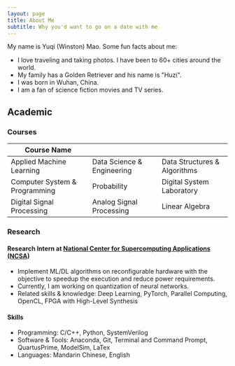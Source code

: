 ```yaml
---
layout: page
title: About Me
subtitle: Why you'd want to go on a date with me
---
```


My name is Yuqi (Winston) Mao. Some fun facts about me:
- I love traveling and taking photos. I have been to 60+ cities around the world.
- My family has a Golden Retriever and his name is "Huzi".
- I was born in Wuhan, China.
- I am a fan of science fiction movies and TV series.

## Academic

### Courses

| Course Name   |  |  |
| ---------------------------- | -------------------------- | ---------------------------- | 
|Applied Machine Learning      | Data Science & Engineering | Data Structures & Algorithms |
|Computer System & Programming | Probability                | Digital System Laboratory    |
|Digital Signal Processing     | Analog Signal Processing   | Linear Algebra               |

### Research
#### Research Intern at [National Center for Supercomputing Applications (NCSA)](ncsa.illinois.edu)
- Implement ML/DL algorithms on reconfigurable hardware with the objective to speedup the execution and reduce power requirements.
- Currently, I am working on quantization of neural networks.
- Related skills & knowledge: Deep Learning, PyTorch, Parallel Computing, OpenCL, FPGA with High-Level Synthesis

#### Skills
- Programming: C/C++, Python, SystemVerilog
- Software & Tools: Anaconda, Git, Terminal and Command Prompt, QuartusPrime, ModelSim, LaTex 
- Languages: Mandarin Chinese, English

